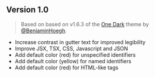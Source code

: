 ## Version 1.0

> Based on based on v1.6.3 of the [One Dark](https://github.com/BenjaminHoegh/OneDark.novaextension) theme by [@BenjaminHoegh](https://github.com/BenjaminHoegh).

- Increase contrast in gutter text for improved legibility
- Improve JSX, TSX, CSS, Javascript and JSON
- Add default color (red) for unspecified identifiers
- Add default color (yellow) for named identifiers
- Add default color (red) for HTML-like tags
